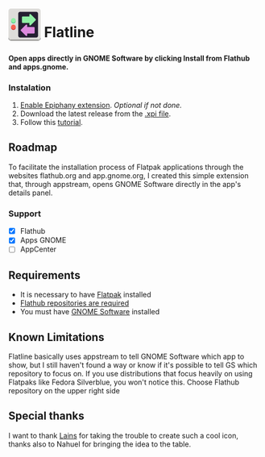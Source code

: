 # <sub><img src="other/promotion/icon/flatline-128.png" width=64px height=64px></sub> Flatline

#### Open apps directly in GNOME Software by clicking Install from Flathub and apps.gnome.

### Instalation

1. [Enable Epiphany extension](https://github.com/GNOME-Web-Extensions/Get-Started/wiki#how-to-enable-extensions). _Optional if not done._
2. Download the latest release from the [.xpi file](https://github.com/GNOME-Web-Extensions/Flatline/releases).
3. Follow this [tutorial](https://github.com/GNOME-Web-Extensions/Get-Started/wiki#how-to-install-extensions).

## Roadmap
To facilitate the installation process of Flatpak applications through the websites flathub.org and app.gnome.org, I created this simple extension that, through appstream, opens GNOME Software directly in the app's details panel.

### Support
- [x] Flathub
- [x] Apps GNOME
- [ ] AppCenter

## Requirements

- It is necessary to have [Flatpak](https://github.com/flatpak/flatpak) installed
- [Flathub repositories are required](https://www.flatpak.org/setup/)
- You must have [GNOME Software](https://apps.gnome.org/app/org.gnome.Software/) installed

## Known Limitations

Flatline basically uses appstream to tell GNOME Software which app to show, but I still haven't found a way or know if it's possible to tell GS which repository to focus on.
If you use distributions that focus heavily on using Flatpaks like Fedora Silverblue, you won't notice this.
Choose Flathub repository on the upper right side

## Special thanks
I want to thank [Lains](https://github.com/lainsce) for taking the trouble to create such a cool icon, thanks also to Nahuel for bringing the idea to the table.
